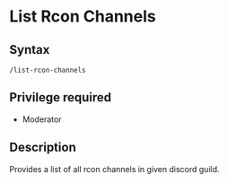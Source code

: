 # List Rcon Channels

## Syntax

`/list-rcon-channels`

## Privilege required

- Moderator

## Description

Provides a list of all rcon channels in given discord guild.